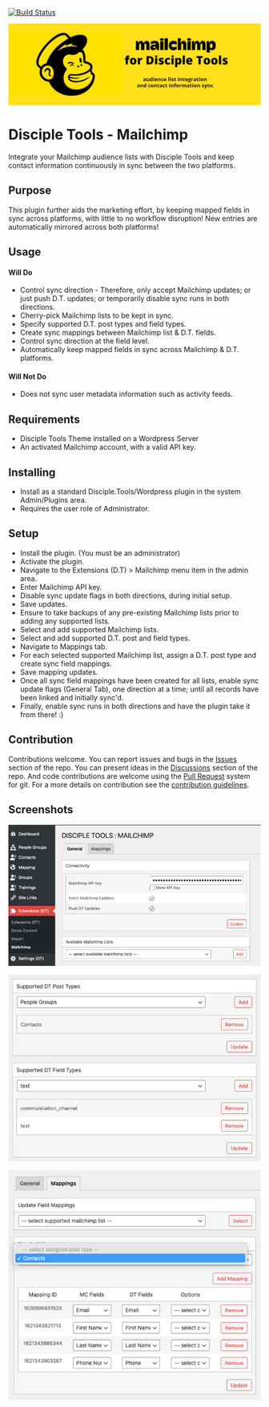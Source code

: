 [![Build Status](https://travis-ci.com/DiscipleTools/disciple-tools-mailchimp.svg?branch=master)](https://travis-ci.com/DiscipleTools/disciple-tools-mailchimp)

![Mailchimp](https://raw.githubusercontent.com/DiscipleTools/disciple-tools-mailchimp/master/documentation/mailchimp-banner.png)
# Disciple Tools - Mailchimp

Integrate your Mailchimp audience lists with Disciple Tools and keep contact information continuously in sync between the two platforms.

## Purpose

This plugin further aids the marketing effort, by keeping mapped fields in sync across platforms, with little to no workflow disruption! New entries are automatically mirrored across both platforms!

## Usage

#### Will Do

- Control sync direction - Therefore, only accept Mailchimp updates; or just push D.T. updates; or temporarily disable sync runs in both directions.
- Cherry-pick Mailchimp lists to be kept in sync.
- Specify supported D.T. post types and field types.
- Create sync mappings between Mailchimp list & D.T. fields.
- Control sync direction at the field level.
- Automatically keep mapped fields in sync across Mailchimp & D.T. platforms.

#### Will Not Do

- Does not sync user metadata information such as activity feeds.

## Requirements

- Disciple Tools Theme installed on a Wordpress Server
- An activated Mailchimp account, with a valid API key.

## Installing

- Install as a standard Disciple.Tools/Wordpress plugin in the system Admin/Plugins area.
- Requires the user role of Administrator.


## Setup

- Install the plugin. (You must be an administrator)
- Activate the plugin.
- Navigate to the Extensions (D.T) > Mailchimp menu item in the admin area.
- Enter Mailchimp API key.
- Disable sync update flags in both directions, during initial setup.
- Save updates.
- Ensure to take backups of any pre-existing Mailchimp lists prior to adding any supported lists.
- Select and add supported Mailchimp lists.
- Select and add supported D.T. post and field types.
- Navigate to Mappings tab.
- For each selected supported Mailchimp list, assign a D.T. post type and create sync field mappings.
- Save mapping updates.
- Once all sync field mappings have been created for all lists, enable sync update flags (General Tab), one direction at a time; until all records have been linked and initially sync'd.
- Finally, enable sync runs in both directions and have the plugin take it from there! :)


## Contribution

Contributions welcome. You can report issues and bugs in the
[Issues](https://github.com/DiscipleTools/disciple-tools-mailchimp/issues) section of the repo. You can present ideas
in the [Discussions](https://github.com/DiscipleTools/disciple-tools-mailchimp/discussions) section of the repo. And
code contributions are welcome using the [Pull Request](https://github.com/DiscipleTools/disciple-tools-mailchimp/pulls)
system for git. For a more details on contribution see the
[contribution guidelines](https://github.com/DiscipleTools/disciple-tools-mailchimp/blob/master/CONTRIBUTING.md).


## Screenshots

![general-connectivity](documentation/community/mailchimp/general-connectivity.png)

![general-supported](documentation/community/mailchimp/general-supported.png)

![mappings-fields](documentation/community/mailchimp/mappings-fields.png)
